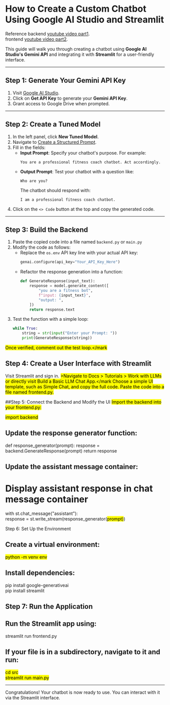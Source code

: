 # How to Create a Custom Chatbot Using Google AI Studio and Streamlit
Reference backend [youtube video part1](https://www.youtube.com/watch?v=SxUDPM0mGDY&t=2s).<br>
 frontend [youtube video part2](https://www.youtube.com/watch?v=j4Avy7UzPGw).



This guide will walk you through creating a chatbot using **Google AI Studio's Gemini API** and integrating it with **Streamlit** for a user-friendly interface.

---

## Step 1: Generate Your Gemini API Key

1. Visit [Google AI Studio](https://aistudio.google.com/tune).
2. Click on **Get API Key** to generate your **Gemini API Key**.
3. Grant access to Google Drive when prompted.

---

## Step 2: Create a Tuned Model

1. In the left panel, click **New Tuned Model**.
2. Navigate to [Create a Structured Prompt](https://aistudio.google.com/prompts/new_data).
3. Fill in the fields:
   - **Input Prompt**: Specify your chatbot's purpose. For example:
     ```
     You are a professional fitness coach chatbot. Act accordingly.
     ```
   - **Output Prompt**: Test your chatbot with a question like:
     ```
     Who are you?
     ```
     The chatbot should respond with:  
     ```
     I am a professional fitness coach chatbot.
     ```
4. Click on the `<> Code` button at the top and copy the generated code.

---

## Step 3: Build the Backend

1. Paste the copied code into a file named `backend.py` or `main.py`
2. Modify the code as follows:
   - Replace the `os.env` API key line with your actual API key:
     ```python
     genai.configure(api_key="Your_API_Key_Here")
     ```
   - Refactor the response generation into a function:
     ```python
     def GenerateResponse(input_text):
         response = model.generate_content([
             "you are a fitness bot",
             f"input: {input_text}",
             "output: ",
         ])
         return response.text
     ```
3. Test the function with a simple loop:
   ```python
   while True:
       string = str(input("Enter your Prompt: "))
       print(GenerateResponse(string))
<mark>Once verified, comment out the test loop.</mark
## Step 4: Create a User Interface with Streamlit
Visit Streamlit and sign in.
<mark>>Navigate to Docs > Tutorials > Work with LLMs or directly visit Build a Basic LLM Chat App.</mark
Choose a simple UI template, such as Simple Chat, and copy the full code.
Paste the code into a file named frontend.py.

##Step 5: Connect the Backend and Modify the UI
<mark>Import the backend into your frontend.py:</mark>

<mark>import backend</mark>
## Update the response generator function:

def response_generator(prompt):
    response = backend.GenerateResponse(prompt)
    return response
## Update the assistant message container:

# Display assistant response in chat message container
with st.chat_message("assistant"):<br>
    response = st.write_stream(response_generator(<mark>prompt)</mark>)
    
Step 6: Set Up the Environment
## Create a virtual environment: 
<mark>python -m venv env</mark>

## Install dependencies:

pip install google-generativeai<br>
pip install streamlit

## Step 7: Run the Application
## Run the Streamlit app using:

streamlit run frontend.py

## If your file is in a subdirectory, navigate to it and run:
<mark>
cd src<br>
streamlit run main.py </mark>

---

Congratulations! Your chatbot is now ready to use. You can interact with it via the Streamlit interface.
